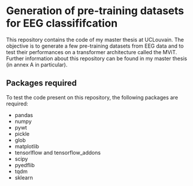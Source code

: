 # Generation of pre-training datasets for EEG classififcation
This repository contains the code of my master thesis at UCLouvain. The objective is to generate a few pre-training datasets from EEG data and to test their performances on a transformer architecture called the MViT.
Further information about this repository can be found in my master thesis (in annex A in particular).

## Packages required
To test the code present on this repository, the following packages are required:

- pandas
- numpy
- pywt
- pickle
- glob
- matplotlib
- tensorlflow and tensorflow_addons
- scipy
- pyedflib
- tqdm
- sklearn
